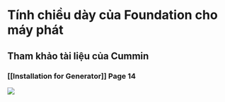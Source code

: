 # Tính chiều dày của Foundation cho máy phát

## Tham khảo tài liệu của Cummin


### [[Installation for Generator]] Page 14


![](https://res.cloudinary.com/dcqf82eor/image/upload/f_auto/v1747996042/e0mclwdgop9p12auwch9.png)
